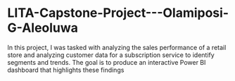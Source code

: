 # LITA-Capstone-Project---Olamiposi-G-Aleoluwa
In this project, I was tasked with analyzing the sales performance of a retail store and analyzing customer data for a subscription service to identify  segments and trends. The goal is to produce an interactive Power BI  dashboard that highlights these findings
